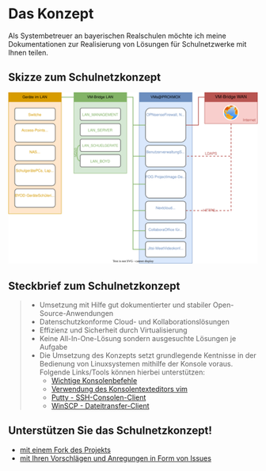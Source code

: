 # Das Konzept

Als Systembetreuer an bayerischen Realschulen möchte ich meine Dokumentationen zur Realisierung von Lösungen für Schulnetzwerke mit Ihnen teilen.

## Skizze zum Schulnetzkonzept

![skizze schulnetzkonzept](_media/skizze_schulnetzkonzept.svg "Provided by schulnetzkonzept.de")

## Steckbrief zum Schulnetzkonzept

> - Umsetzung mit Hilfe gut dokumentierter und stabiler Open-Source-Anwendungen
> - Datenschutzkonforme Cloud- und Kollaborationslösungen
> - Effizienz und Sicherheit durch Virtualisierung
> - Keine All-In-One-Lösung sondern ausgesuchte Lösungen je Aufgabe
> - Die Umsetzung des Konzepts setzt grundlegende Kentnisse in der Bedienung von Linuxsystemen mithilfe der Konsole voraus. Folgende Links/Tools können hierbei unterstützen:
>   - [Wichtige Konsolenbefehle](https://www.shellbefehle.de/befehle)
>   - [Verwendung des Konsolentexteditors vim](https://devhints.io/vim)
>   - [Putty - SSH-Consolen-Client](https://www.putty.org)
>   - [WinSCP - Dateitransfer-Client](https://winscp.net)

## Unterstützen Sie das Schulnetzkonzept!

- [mit einem Fork des Projekts](https://github.com/mayerthomas/schulnetzkonzept)
- [mit Ihren Vorschlägen und Anregungen in Form von Issues](https://github.com/mayerthomas/schulnetzkonzept/issues)